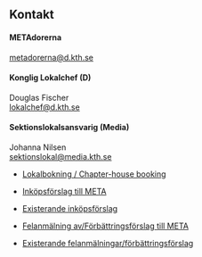## Kontakt

#### METAdorerna
[metadorerna@d.kth.se](mailto:metadorerna@d.kth.se)
#### Konglig Lokalchef (D)
Douglas Fischer     
[lokalchef@d.kth.se](mailto:lokalchef@d.kth.se)

#### Sektionslokalsansvarig (Media)
Johanna Nilsen  
[sektionslokal@media.kth.se](mailto:sektionslokal@media.kth.se)

* [Lokalbokning / Chapter-house booking](https://datasektionen.se/sektionen/lokalbokning)

* [Inköpsförslag till META](https://goo.gl/forms/xc7Ndq0wogKmR0rd2)

* [Existerande inköpsförslag](https://docs.google.com/spreadsheets/d/1uJ8N7e_wQN9sqz1k2pKb1dXqNZbtgllChEv-B0EBm9M)

* [Felanmälning av/Förbättringsförslag till META](https://goo.gl/forms/ndd7AOIy99NzDpe33)

* [Existerande felanmälningar/förbättringsförslag](https://docs.google.com/spreadsheets/d/15N6Yd58SfEJtvzMhjRGfj47bYbrmjl8cX5hkvFeZ9EA)
